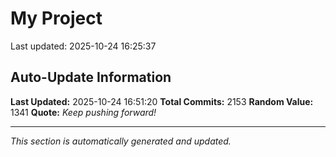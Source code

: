 # My Project


Last updated: 2025-10-24 16:25:37
















































































































































































































































































































































































































































































































































































































































































































































































































































































































































































































































































































































































































































































































































































































































































































































































































































































































































































































































































































































































































































































































































































































































































































































































































































































































































































































































## Auto-Update Information

**Last Updated:** 2025-10-24 16:51:20
**Total Commits:** 2153
**Random Value:** 1341
**Quote:** _Keep pushing forward!_

---
_This section is automatically generated and updated._